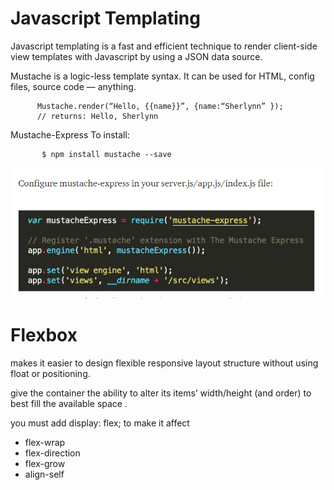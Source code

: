 # Javascript Templating

Javascript templating is a fast and efficient technique to render client-side view templates with Javascript by using a JSON data source. 

Mustache is a logic-less template syntax. It can be used for HTML, config files, source code — anything.

          Mustache.render(“Hello, {{name}}”, {name:“Sherlynn” });
          // returns: Hello, Sherlynn

Mustache-Express To install:
  

           $ npm install mustache --save


![img](../img/mo.PNG)           



# Flexbox


makes it easier to design flexible responsive layout structure without using float or positioning.


give the container the ability to alter its items’ width/height (and order) to best fill the available space .


 you must add display: flex; to make it affect 


 - flex-wrap
 - flex-direction
 - flex-grow
 - align-self
